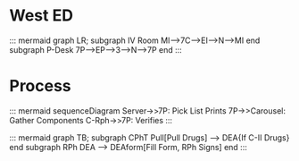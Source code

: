 
# West ED

::: mermaid
graph LR;
   subgraph IV Room
      MI-->7C-->EI-->N-->MI
   end
   subgraph P-Desk
      7P-->EP-->3-->N-->7P
   end
:::

# Process

::: mermaid
sequenceDiagram
   Server->>7P: Pick List Prints
   7P->>Carousel: Gather Components
   C-Rph->>7P: Verifies
:::

::: mermaid
graph TB;
   subgraph CPhT
      Pull[Pull Drugs] --> DEA{If C-II Drugs}
   end
   subgraph RPh
      DEA --> DEAform[Fill Form, RPh Signs]
   end
:::
